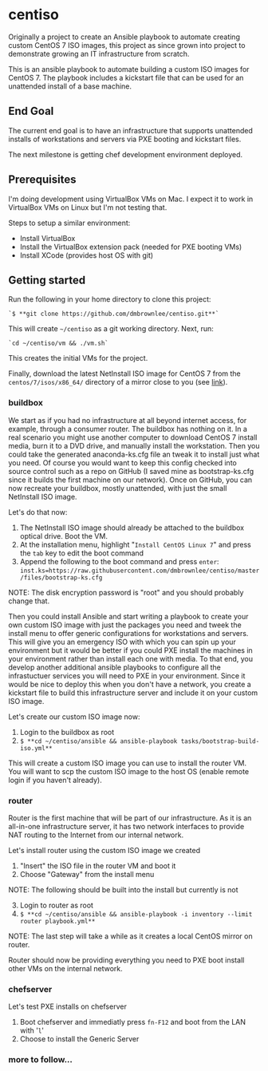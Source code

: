 # centiso
Originally a project to create an Ansible playbook to automate creating custom CentOS 7 ISO images, this project as since grown into project to demonstrate growing an IT infrastructure from scratch.

This is an ansible playbook to automate building a custom ISO images for CentOS 7.  The playbook includes a kickstart file that can be used for an unattended install of a base machine.

## End Goal
The current end goal is to have an infrastructure that supports unattended installs of workstations and servers via PXE booting and kickstart files.

The next milestone is getting chef development environment deployed.

## Prerequisites
I'm doing development using VirtualBox VMs on Mac. I expect it to work in VirtualBox VMs on Linux but I'm not testing that.

Steps to setup a similar environment:
- Install VirtualBox
- Install the VirtualBox extension pack (needed for PXE booting VMs)
- Install XCode (provides host OS with git)

## Getting started
Run the following in your home directory to clone this project:

    `$ **git clone https://github.com/dmbrownlee/centiso.git**`

This will create `~/centiso` as a git working directory.  Next, run:

    `cd ~/centiso/vm && ./vm.sh`

This creates the initial VMs for the project.

Finally, download the latest NetInstall ISO image for CentOS 7 from the `centos/7/isos/x86_64/` directory of a mirror close to you (see [link](https://www.centos.org/download/mirrors/)).

### buildbox
We start as if you had no infrastructure at all beyond internet access, for example, through a consumer router.  The buildbox has nothing on it.  In a real scenario you might use another computer to download CentOS 7 install media, burn it to a DVD drive, and manually install the workstation.  Then you could take the generated anaconda-ks.cfg file an tweak it to install just what you need. Of course you would want to keep this config checked into source control such as a repo on GitHub (I saved mine as bootstrap-ks.cfg since it builds the first machine on our network). Once on GitHub, you can now recreate your buildbox, mostly unattended, with just the small NetInstall ISO image.

Let's do that now:
1. The NetInstall ISO image should already be attached to the buildbox optical drive.  Boot the VM.
2. At the installation menu, highlight "`Install CentOS Linux 7`" and press the `tab` key to edit the boot command
3. Append the following to the boot command and press `enter`:
    `inst.ks=https://raw.githubusercontent.com/dmbrownlee/centiso/master/files/bootstrap-ks.cfg`

NOTE: The disk encryption password is "root" and you should probably change that.

Then you could install Ansible and start writing a playbook to create your own custom ISO image with just the packages you need and tweek the install menu to offer generic configurations for workstations and servers.  This will give you an emergency ISO with which you can spin up your environment but it would be better if you could PXE install the machines in your environment rather than install each one with media. To that end, you develop another additional ansible playbooks to configure all the infrastuctuer services you will need to PXE in your environment. Since it would be nice to deploy this when you don't have a network, you create a kickstart file to build this infrastructure server and include it on your custom ISO image.

Let's create our custom ISO image now:
1. Login to the buildbox as root
2. `$ **cd ~/centiso/ansible && ansible-playbook tasks/bootstrap-build-iso.yml**`

This will create a custom ISO image you can use to install the router VM.  You will want to scp the custom ISO image to the host OS (enable remote login if you haven't already).

### router
Router is the first machine that will be part of our infrastructure.  As it is an all-in-one infrastructure server, it has two network interfaces to provide NAT routing to the Internet from our internal network.

Let's install router using the custom ISO image we created

1. "Insert" the ISO file in the router VM and boot it
2. Choose "Gateway" from the install menu

NOTE: The following should be built into the install but currently is not

3. Login to router as root
4. `$ **cd ~/centiso/ansible && ansible-playbook -i inventory --limit router playbook.yml**`

NOTE: The last step will take a while as it creates a local CentOS mirror on router.

Router should now be providing everything you need to PXE boot install other VMs on the internal network.

### chefserver
Let's test PXE installs on chefserver

1. Boot chefserver and immediatly press `fn-F12` and boot from the LAN with '`l`'
2. Choose to install the Generic Server

### more to follow...
